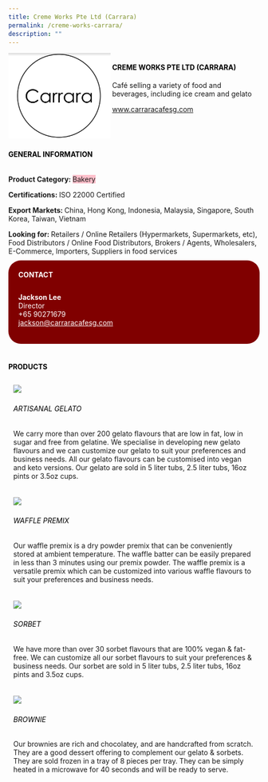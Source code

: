 ```yaml
--- 
title: Creme Works Pte Ltd (Carrara) 
permalink: /creme-works-carrara/ 
description: ""
--- 
```

<div class="flex-paragraph"> 
<p style="text-transform: uppercase">
</p>
</div> 
<div class="flex-container" style="display: flex; flex-wrap: wrap;"> 
<div class="card sgds" style="flex: 1 1 40%; display: block;">
<img src="/images/cremeworks.png">
</div> 
<div class="card-sgds" style="flex: 1 1 58%; display: block; margin-left: 3px"> 
<h4 style="text-transform: uppercase; color: black;">
<b>Creme Works Pte Ltd (Carrara)
</b>
</h4> 
<p>Café selling a variety of food and beverages, including ice cream and gelato
</p> 
<p>
<a href="https://www.carraracafesg.com/" target="_blank">www.carraracafesg.com
</a>
</p> 
</div> 
</div> 
<h4 style="text-transform: uppercase; color: black;">
<b>General Information
</b>
</h4> 
<div class="flex-container" style="display: flex; flex-wrap: wrap;"> 
<div class="card sgds" style="flex: 1 1 65%; display: block; align-self: stretch"> 
<div class="flex-paragraph"> 
<p>
<b>Product Category: 
</b>
<span style="background-color: pink; border-radius: 10 px;">Bakery
</span>
</p> 
<p>
<b>Certifications: 
</b>ISO 22000 Certified
</p> 
<p>
<b>Export Markets: 
</b>China, Hong Kong, Indonesia, Malaysia, Singapore, South Korea, Taiwan, Vietnam
</p> 
<p style="margin-bottom: 10px;">
<b>Looking for: 
</b>Retailers / Online Retailers (Hypermarkets, Supermarkets, etc), Food Distributors / Online Food Distributors, Brokers / Agents, Wholesalers, E-Commerce, Importers, Suppliers in food services
</p> 
</div> 
</div> 
<div class="card sgds" style="flex: 1 1 35%; padding: 10px; display: block; background-color: maroon; border-radius: 25px; align-self: center;"> 
<h4 style="color: white; margin-top: 10px; margin-left: 10px;">CONTACT
</h4> 
<div class="flex-paragraph"> 
<p style="padding: 10px; color: white;">
<b>Jackson Lee
</b>
<br>Director
<br>+65 90271679
<br>
<a href="mailto:jackson@carraracafesg.com" style="color: white;">jackson@carraracafesg.com
</a>
</p> 
</div> 
</div> 
</div> 
<br> 
<h4 style="text-transform: uppercase; color: black;">
<b>products
</b>
</h4> 
<div style="display: flex; flex-wrap: wrap;"> 
<div class="card sgds" style="flex: 1 1 47%; margin: 10px; display: block;"> 
<div class="flex-image" style="display: block;">
<img src="https://drive.google.com/uc?id=12FydfDvmjUglOkYdMMp_sOa_qAlH8EgO&export=download">
</div> 
<div class="flex-paragraph"> 
<h6 style="text-transform: uppercase; color: black;">Artisanal Gelato
</h6> 
<p>We carry more than over 200 gelato flavours that are low in fat, low in sugar and free from gelatine. We specialise in developing new gelato flavours and we can customize our gelato to suit your preferences and business needs. All our gelato flavours can be customised into vegan and keto versions. Our gelato are sold in 5 liter tubs, 2.5 liter tubs, 16oz pints or 3.5oz cups.
</p>
</div> 
</div> 
<div class="card sgds" style="flex: 1 1 47%; margin: 10px; display: block;"> 
<div class="flex-image" style="display: block;">
<img src="https://drive.google.com/uc?id=1_pdejrWVN-xCiWj8wneTF3O3kd3CwcZt&export=download">
</div> 
<div class="flex-paragraph"> 
<h6 style="text-transform: uppercase; color: black;"> Waffle Premix
</h6> 
<p>Our waffle premix is a dry powder premix that can be conveniently stored at ambient temperature. The waffle batter can be easily prepared in less than 3 minutes using our premix powder. The waffle premix is a versatile premix which can be customized into various waffle flavours to suit your preferences and business needs.
</p>
</div> 
</div> 
<div class="card sgds" style="flex: 1 1 47%; margin: 10px; display: block;"> 
<div class="flex-image" style="display: block;">
<img src="https://drive.google.com/uc?id=15a7-2CVfR_VRDM68TmIPtqYMPG828GqX&export=download">
</div> 
<div class="flex-paragraph"> 
<h6 style="text-transform: uppercase; color: black;">Sorbet
</h6> 
<p>We have more than over 30 sorbet flavours that are 100% vegan & fat-free. We can customize all our sorbet flavours to suit your preferences & business needs. Our sorbet are sold in 5 liter tubs, 2.5 liter tubs, 16oz pints and 3.5oz cups.
</p>
</div> 
</div> 
<div class="card sgds" style="flex: 1 1 47%; margin: 10px; display: block;"> 
<div class="flex-image" style="display: block;">
<img src="https://drive.google.com/uc?id=1RxBKrxzXO0qXMCDUiE5J3S5MwgGG5GpO&export=download">
</div> 
<div class="flex-paragraph"> 
<h6 style="text-transform: uppercase; color: black;">Brownie
</h6> 
<p>Our brownies are rich and chocolatey, and are handcrafted from scratch. They are a good dessert offering to complement our gelato & sorbets. They are sold frozen in a tray of 8 pieces per tray. They can be simply heated in a microwave for 40 seconds and will be ready to serve.
</p>
</div> 
</div> 
</div>
